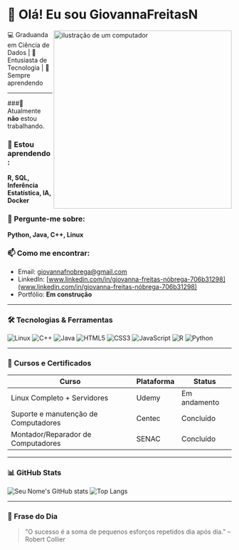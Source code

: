 # 👋 Olá! Eu sou GiovannaFreitasN

<img src="https://raw.githubusercontent.com/Micaelb.com/GiovannaFreitasNliMedeiros/micaellimedeiros/master/image/computer-illustration.png" alt="ilustração de um computador" min-width="400px" max-width="400px" width="400px" align="right">

💻 Graduanda em Ciência de Dados | 🚀 Entusiasta de Tecnologia | 🧠 Sempre aprendendo </center>

---

###🔭 Atualmente **não** estou trabalhando.

### 🌱 Estou aprendendo:  
**R, SQL, Inferência Estatística, IA, Docker**

### 💬 Pergunte-me sobre:  
**Python, Java, C++, Linux**

### 📫 Como me encontrar:
- Email: [giovannafnobrega@gmail.com](giovannafnobrega@gmail.com)
- LinkedIn: [www.linkedin.com/in/giovanna-freitas-nóbrega-706b31298](www.linkedin.com/in/giovanna-freitas-nóbrega-706b31298)
- Portfólio: **Em construção**

---

### 🛠️ Tecnologias & Ferramentas
![Linux](https://img.shields.io/badge/-Linux-333333?style=flat&logo=linux)
![C++](https://img.shields.io/badge/-C++-00599C?style=flat&logo=c%2B%2B&logoColor=white)
![Java](https://img.shields.io/badge/-Java-007396?style=flat&logo=java&logoColor=white)
![HTML5](https://img.shields.io/badge/-HTML5-E34F26?style=flat&logo=html5&logoColor=white)
![CSS3](https://img.shields.io/badge/-CSS3-1572B6?style=flat&logo=css3)
![JavaScript](https://img.shields.io/badge/-JavaScript-F7DF1E?style=flat&logo=javascript&logoColor=black)
![R](https://img.shields.io/badge/-R-276DC3?style=flat&logo=r&logoColor=white)
![Python](https://img.shields.io/badge/-Python-3776AB?style=flat&logo=python&logoColor=white)

---

### 🏅 Cursos e Certificados

| Curso    | Plataforma | Status | 
| -------- | ---------- | ------ |
| Linux Completo + Servidores | Udemy | Em andamento |
| Suporte e manutenção de Computadores | Centec | Concluído |
| Montador/Reparador de Computadores | SENAC | Concluído |



---

### 📊 GitHub Stats

![Seu Nome's GitHub stats](https://github-readme-stats.vercel.app/api?username=GiovannaFreitasN&show_icons=true&theme=radical)
![Top Langs](https://github-readme-stats.vercel.app/api/top-langs/?username=GiovannaFreitasN&layout=compact&theme=radical)

---

### 🧠 Frase do Dia

> "O sucesso é a soma de pequenos esforços repetidos dia após dia." – Robert Collier






